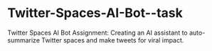 # Twitter-Spaces-AI-Bot--task
Twitter Spaces AI Bot Assignment: Creating an AI assistant to auto-summarize Twitter spaces and make tweets for viral impact.
